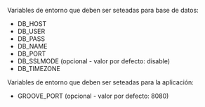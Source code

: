 Variables de entorno que deben ser seteadas para base de datos:
- DB_HOST
- DB_USER
- DB_PASS
- DB_NAME
- DB_PORT
- DB_SSLMODE (opcional - valor por defecto: disable)
- DB_TIMEZONE

Variables de entorno que deben ser seteadas para la aplicación:
- GROOVE_PORT (opcional - valor por defecto: 8080)